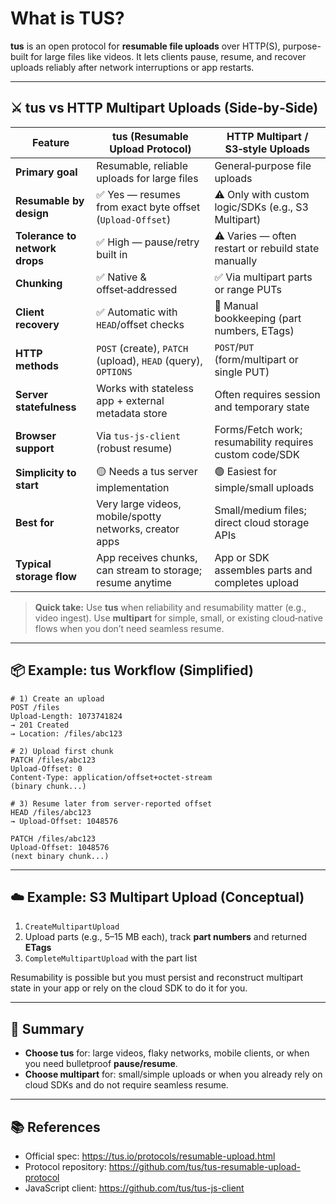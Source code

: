 # What is TUS?

**tus** is an open protocol for **resumable file uploads** over HTTP(S), purpose-built for large files like videos. It lets clients pause, resume, and recover uploads reliably after network interruptions or app restarts.

---

## ⚔️ tus vs HTTP Multipart Uploads (Side‑by‑Side)

| Feature | **tus (Resumable Upload Protocol)** | **HTTP Multipart / S3‑style Uploads** |
|---|---|---|
| **Primary goal** | Resumable, reliable uploads for large files | General‑purpose file uploads |
| **Resumable by design** | ✅ Yes — resumes from exact byte offset (`Upload-Offset`) | ⚠️ Only with custom logic/SDKs (e.g., S3 Multipart) |
| **Tolerance to network drops** | ✅ High — pause/retry built in | ⚠️ Varies — often restart or rebuild state manually |
| **Chunking** | ✅ Native & offset‑addressed | ✅ Via multipart parts or range PUTs |
| **Client recovery** | ✅ Automatic with `HEAD`/offset checks | 🔧 Manual bookkeeping (part numbers, ETags) |
| **HTTP methods** | `POST` (create), `PATCH` (upload), `HEAD` (query), `OPTIONS` | `POST`/`PUT` (form/multipart or single PUT) |
| **Server statefulness** | Works with stateless app + external metadata store | Often requires session and temporary state |
| **Browser support** | Via `tus-js-client` (robust resume) | Forms/Fetch work; resumability requires custom code/SDK |
| **Simplicity to start** | 🟡 Needs a tus server implementation | 🟢 Easiest for simple/small uploads |
| **Best for** | Very large videos, mobile/spotty networks, creator apps | Small/medium files; direct cloud storage APIs |
| **Typical storage flow** | App receives chunks, can stream to storage; resume anytime | App or SDK assembles parts and completes upload |

> **Quick take:** Use **tus** when reliability and resumability matter (e.g., video ingest). Use **multipart** for simple, small, or existing cloud‑native flows when you don’t need seamless resume.

---

## 📦 Example: tus Workflow (Simplified)

```http
# 1) Create an upload
POST /files
Upload-Length: 1073741824
→ 201 Created
→ Location: /files/abc123

# 2) Upload first chunk
PATCH /files/abc123
Upload-Offset: 0
Content-Type: application/offset+octet-stream
(binary chunk...)

# 3) Resume later from server-reported offset
HEAD /files/abc123
→ Upload-Offset: 1048576

PATCH /files/abc123
Upload-Offset: 1048576
(next binary chunk...)
```

---

## ☁️ Example: S3 Multipart Upload (Conceptual)

1. `CreateMultipartUpload`
2. Upload parts (e.g., 5–15 MB each), track **part numbers** and returned **ETags**
3. `CompleteMultipartUpload` with the part list

Resumability is possible but you must persist and reconstruct multipart state in your app or rely on the cloud SDK to do it for you.

---

## 🎯 Summary

- **Choose tus** for: large videos, flaky networks, mobile clients, or when you need bulletproof **pause/resume**.
- **Choose multipart** for: small/simple uploads or when you already rely on cloud SDKs and do not require seamless resume.

---

## 📚 References
- Official spec: https://tus.io/protocols/resumable-upload.html
- Protocol repository: https://github.com/tus/tus-resumable-upload-protocol
- JavaScript client: https://github.com/tus/tus-js-client
